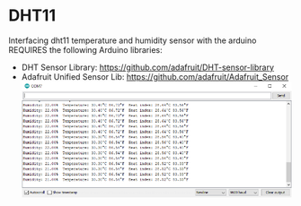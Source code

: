 # DHT11
Interfacing dht11 temperature and humidity sensor with the arduino
<br />
REQUIRES the following Arduino libraries:
- DHT Sensor Library: https://github.com/adafruit/DHT-sensor-library
- Adafruit Unified Sensor Lib: https://github.com/adafruit/Adafruit_Sensor
![alt text](https://github.com/HalbEx-Equinox/DHT11/blob/main/dht11op.PNG?raw=true)
